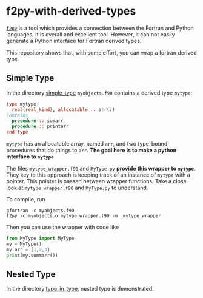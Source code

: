 # f2py-with-derived-types

[`f2py`](https://numpy.org/doc/stable/f2py/) is a tool which provides a connection between the Fortran and Python languages. It is overall and excellent tool. However, it can not easily generate a Python interface for Fortran derived types.

This repository shows that, with some effort, you can wrap a fortran derived type.

## Simple Type

In the directory [simple_type](./simple_type) `myobjects.f90` contains a derived type `mytype`:

```fortran
type mytype
  real(real_kind), allocatable :: arr(:)
contains
  procedure :: sumarr
  procedure :: printarr
end type
```

`mytype` has an allocatable array, named `arr`, and two type-bound procedures that do things to `arr`. **The goal here is to make a python interface to `mytype`**

The files `mytype_wrapper.f90` and `MyType.py` **provide this wrapper to `mytype`**. They key to this approach is keeping track of an instance of `mytype` with a pointer. This pointer is passed between wrapper functions. Take a close look at `mytype_wrapper.f90` and `MyType.py` to understand.

To compile, run

```
gfortran -c myobjects.f90
f2py -c myobjects.o mytype_wrapper.f90 -m _mytype_wrapper
```

Then you can use the wrapper with code like

```python
from MyType import MyType
my = MyType()
my.arr = [1,2,3]
print(my.summarr())
```

## Nested Type

In the directory [type_in_type](./type_in_type), nested type is demonstrated.
